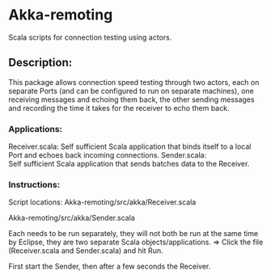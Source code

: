 # Akka-remoting
Scala scripts for connection testing using actors.

## Description: 
This package allows connection speed testing through two actors, each on separate Ports (and can be configured to 
run on separate machines), one receiving messages and echoing them back, the other sending messages and recording 
the time it takes for the receiver to echo them back.
	
###	Applications: 
Receiver.scala: 
Self sufficient Scala application that binds itself to a local Port and echoes back incoming connections.
Sender.scala:	
Self sufficient Scala application that sends batches data to the Receiver.
	
###	Instructions: 
Script locations: Akka-remoting/src/akka/Receiver.scala

Akka-remoting/src/akka/Sender.scala


Each needs to be run separately, they will not both be run at the same time by Eclipse, they are two separate Scala 
objects/applications.
=> Click the file (Receiver.scala and Sender.scala) and hit Run.
		
First start the Sender, then after a few seconds the Receiver. 
